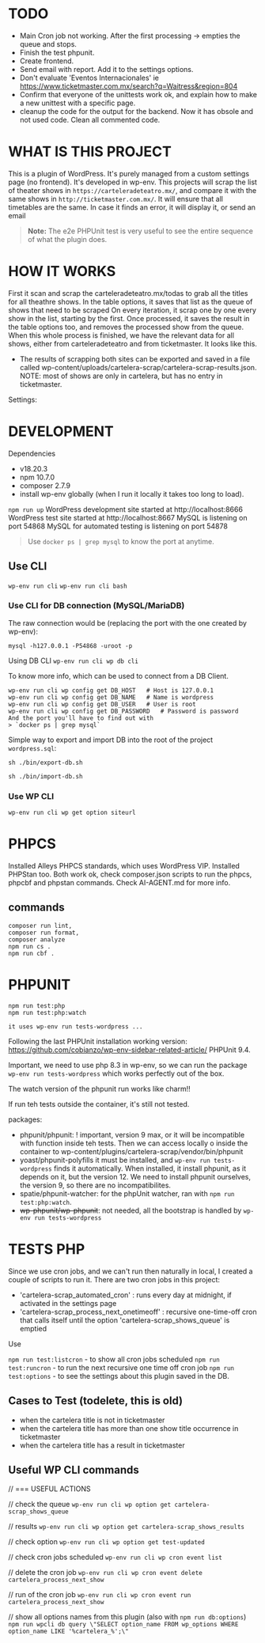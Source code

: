 TODO
===

- Main Cron job not working. After the first processing -> empties the queue and stops.
- Finish the test phpunit.
- Create frontend.
- Send email with report. Add it to the settings options.
- Don't evaluate 'Eventos Internacionales' ie https://www.ticketmaster.com.mx/search?q=Waitress&region=804
- Confirm that everyone of the unittests work ok, and explain how to make a new unittest with a specific page.
- cleanup the code for the output for the backend. Now it has obsole and not used code. Clean all commented code.

WHAT IS THIS PROJECT
===

This is a plugin of WordPress. It's purely managed from a custom settings page (no frontend).
It's developed in wp-env.
This projects will scrap the list of theater shows in `https://carteleradeteatro.mx/`,
and compare it with the same shows in `http://ticketmaster.com.mx/`.
It will ensure that all timetables are the same.
In case it finds an error, it will display it, or send an email

> **Note:** The e2e PHPUnit test is very useful to see the entire sequence of what the plugin does.

HOW IT WORKS
===

First it scan and scrap the carteleradeteatro.mx/todas to grab all the titles for all theathre shows.
In the table options, it saves that list as the queue of shows that need to be scraped
On every iteration, it scrap one by one every show in the list, starting by the first.
Once processed, it saves the result in the table options too, and removes the processed show from the queue.
When this whole process is finished, we have the relevant data for all shows, either from
carteleradeteatro and from ticketmaster. It looks like this.

- The results of scrapping both sites can be exported and saved in a file called wp-content/uploads/cartelera-scrap/cartelera-scrap-results.json.
NOTE: most of shows are only in cartelera, but has no entry in ticketmaster.

Settings:



DEVELOPMENT
===
Dependencies
- v18.20.3
- npm 10.7.0
- composer 2.7.9
- install wp-env globally (when I run it locally it takes too long to load).

`npm run up`
WordPress development site started at http://localhost:8666
WordPress test site started at http://localhost:8667
MySQL is listening on port 54868
MySQL for automated testing is listening on port 54878
> Use `docker ps | grep mysql` to know the port at anytime.

## Use CLI

`wp-env run cli`
`wp-env run cli bash`

### Use CLI for DB connection (MySQL/MariaDB)

The raw connection would be (replacing the port with the one created by wp-env):

`mysql -h127.0.0.1 -P54868 -uroot -p`

Using DB CLI
`wp-env run cli wp db cli`

To know more info, which can be used to connect from a DB Client.

```
wp-env run cli wp config get DB_HOST   # Host is 127.0.0.1
wp-env run cli wp config get DB_NAME   # Name is wordpress
wp-env run cli wp config get DB_USER   # User is root
wp-env run cli wp config get DB_PASSWORD   # Password is password
And the port you'll have to find out with
> `docker ps | grep mysql`
```

Simple way to export and import DB into the root of the project
`wordpress.sql`:

```>export db
sh ./bin/export-db.sh
```
```>import db
sh ./bin/import-db.sh
```


### Use WP CLI

`wp-env run cli wp get option siteurl`


PHPCS
===
Installed Alleys PHPCS standards, which uses WordPress VIP.
Installed PHPStan too.
Both work ok, check composer.json scripts to run the phpcs, phpcbf and phpstan commands.
Check AI-AGENT.md for more info.

## commands
```
composer run lint,
composer run format,
composer analyze
npm run cs .
npm run cbf .
```

# PHPUNIT

```
npm run test:php
npm run test:php:watch

it uses wp-env run tests-wordpress ...
```

Following the last PHPUnit installation working version: https://github.com/cobianzo/wp-env-sidebar-related-article/
PHPUnit 9.4.

Important, we need to use php 8.3 in wp-env, so we can run the package
`wp-env run tests-wordpress` which works perfectly out of the box.

The watch version of the phpunit run works like charm!!

If run teh tests outside the container, it's still not tested.

packages:
- phpunit/phpunit: ! important, version 9 max, or it will be incompatible with function inside teh tests.
Then we can access locally o inside the container to wp-content/plugins/cartelera-scrap/vendor/bin/phpunit
- yoast/phpunit-polyfills it must be installed, and `wp-env run tests-wordpress` finds it automatically. When installed, it install phpunit, as it depends on it, but the version 12. We need to install phpunit ourselves, the version 9, so there are no incompatibilites.
- spatie/phpunit-watcher: for the phpUnit watcher, ran with `npm run test:php:watch`.
- ~~wp-phpunit/wp-phpunit~~: not needed, all the bootstrap is handled by `wp-env run tests-wordpress`

# TESTS PHP

Since we use cron jobs, and we can't run then naturally in local, I created a couple of scripts
to run it.
There are two cron jobs in this project:
- 'cartelera-scrap_automated_cron' : runs every day at midnight, if activated in the settings page
- 'cartelera-scrap_process_next_onetimeoff' : recursive one-time-off cron that calls itself until the option 'cartelera-scrap_shows_queue' is emptied

Use

`npm run test:listcron` - to show all cron jobs scheduled
`npm run test:runcron`  - to run the next recursive one time off cron job
`npm run test:options`  - to see the settings about this plugin saved in the DB.

## Cases to Test (todelete, this is old)
- when the cartelera title is not in ticketmaster
- when the cartelera title has more than one show title occurrence in ticketmaster
- when the cartelera title has a result in ticketmaster

## Useful WP CLI commands

// === USEFUL ACTIONS

// check the queue
`wp-env run cli wp option get cartelera-scrap_shows_queue`

// results
`wp-env run cli wp option get cartelera-scrap_shows_results`

// check option
`wp-env run cli wp option get test-updated`

// check cron jobs scheduled
`wp-env run cli wp cron event list`

// delete the cron job
`wp-env run cli wp cron event delete cartelera_process_next_show`

// run of the cron job
`wp-env run cli wp cron event run cartelera_process_next_show`

// show all options names from this plugin (also with `npm run db:options`)
`npm run wpcli db query \"SELECT option_name FROM wp_options WHERE option_name LIKE '%cartelera_%';\"`
